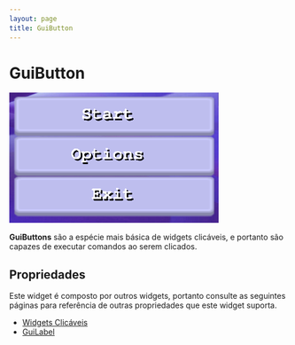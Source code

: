 ```yaml
---
layout: page
title: GuiButton
---
```


# GuiButton
![](https://github.com/bgempire/bgforce/raw/gh-pages/img/wiki-button-00.png)

**GuiButtons** são a espécie mais básica de widgets clicáveis, e portanto são capazes de executar comandos 
ao serem clicados.

## Propriedades
Este widget é composto por outros widgets, portanto consulte as seguintes páginas para referência de outras 
propriedades que este widget suporta.
- [Widgets Clicáveis](https://github.com/bgempire/bgforce/wiki/Widgets-Clicáveis#propriedades) 
- [GuiLabel](https://github.com/bgempire/bgforce/wiki/GuiLabel#propriedades)
